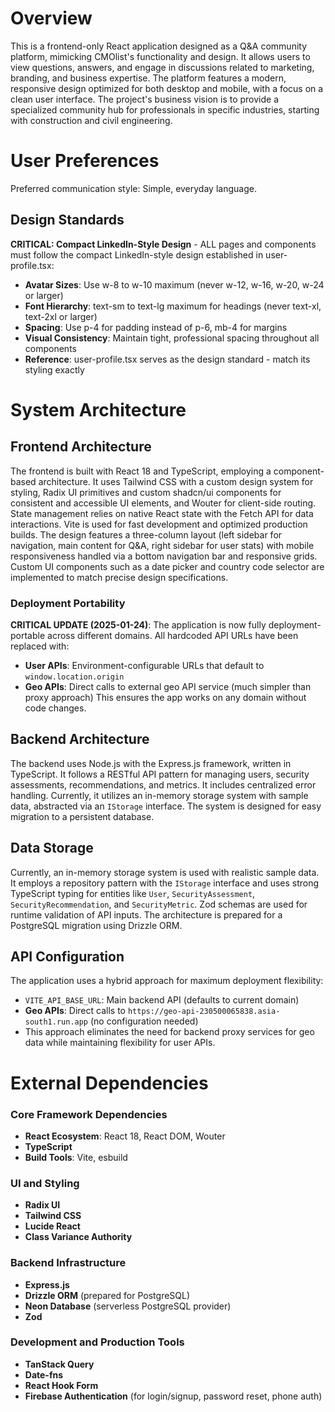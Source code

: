 # Overview
This is a frontend-only React application designed as a Q&A community platform, mimicking CMOlist's functionality and design. It allows users to view questions, answers, and engage in discussions related to marketing, branding, and business expertise. The platform features a modern, responsive design optimized for both desktop and mobile, with a focus on a clean user interface. The project's business vision is to provide a specialized community hub for professionals in specific industries, starting with construction and civil engineering.

# User Preferences
Preferred communication style: Simple, everyday language.

## Design Standards
**CRITICAL: Compact LinkedIn-Style Design** - ALL pages and components must follow the compact LinkedIn-style design established in user-profile.tsx:
- **Avatar Sizes**: Use w-8 to w-10 maximum (never w-12, w-16, w-20, w-24 or larger)
- **Font Hierarchy**: text-sm to text-lg maximum for headings (never text-xl, text-2xl or larger)
- **Spacing**: Use p-4 for padding instead of p-6, mb-4 for margins
- **Visual Consistency**: Maintain tight, professional spacing throughout all components
- **Reference**: user-profile.tsx serves as the design standard - match its styling exactly

# System Architecture

## Frontend Architecture
The frontend is built with React 18 and TypeScript, employing a component-based architecture. It uses Tailwind CSS with a custom design system for styling, Radix UI primitives and custom shadcn/ui components for consistent and accessible UI elements, and Wouter for client-side routing. State management relies on native React state with the Fetch API for data interactions. Vite is used for fast development and optimized production builds. The design features a three-column layout (left sidebar for navigation, main content for Q&A, right sidebar for user stats) with mobile responsiveness handled via a bottom navigation bar and responsive grids. Custom UI components such as a date picker and country code selector are implemented to match precise design specifications.

### Deployment Portability
**CRITICAL UPDATE (2025-01-24)**: The application is now fully deployment-portable across different domains. All hardcoded API URLs have been replaced with:
- **User APIs**: Environment-configurable URLs that default to `window.location.origin`
- **Geo APIs**: Direct calls to external geo API service (much simpler than proxy approach)
This ensures the app works on any domain without code changes.

## Backend Architecture
The backend uses Node.js with the Express.js framework, written in TypeScript. It follows a RESTful API pattern for managing users, security assessments, recommendations, and metrics. It includes centralized error handling. Currently, it utilizes an in-memory storage system with sample data, abstracted via an `IStorage` interface. The system is designed for easy migration to a persistent database.

## Data Storage
Currently, an in-memory storage system is used with realistic sample data. It employs a repository pattern with the `IStorage` interface and uses strong TypeScript typing for entities like `User`, `SecurityAssessment`, `SecurityRecommendation`, and `SecurityMetric`. Zod schemas are used for runtime validation of API inputs. The architecture is prepared for a PostgreSQL migration using Drizzle ORM.

## API Configuration
The application uses a hybrid approach for maximum deployment flexibility:
- `VITE_API_BASE_URL`: Main backend API (defaults to current domain)
- **Geo APIs**: Direct calls to `https://geo-api-230500065838.asia-south1.run.app` (no configuration needed)
- This approach eliminates the need for backend proxy services for geo data while maintaining flexibility for user APIs.

# External Dependencies

### Core Framework Dependencies
- **React Ecosystem**: React 18, React DOM, Wouter
- **TypeScript**
- **Build Tools**: Vite, esbuild

### UI and Styling
- **Radix UI**
- **Tailwind CSS**
- **Lucide React**
- **Class Variance Authority**

### Backend Infrastructure
- **Express.js**
- **Drizzle ORM** (prepared for PostgreSQL)
- **Neon Database** (serverless PostgreSQL provider)
- **Zod**

### Development and Production Tools
- **TanStack Query**
- **Date-fns**
- **React Hook Form**
- **Firebase Authentication** (for login/signup, password reset, phone auth)